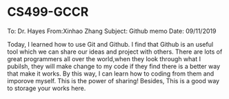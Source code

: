 # CS499-GCCR

To: Dr. Hayes
From:Xinhao Zhang
Subject: Github memo
Date: 09/11/2019

Today, I learned how to use Git and Github. I find that Github is an useful tool which we can share our ideas and project with others.  There are lots of great programmers all over the world,when they look through what I pubilsh, they will make change to my code if they find there is a better way that make it works. By this way, I can learn how to coding from them and imporove myself. This is the power of sharing! Besides, This is a good way to storage your works here. 
